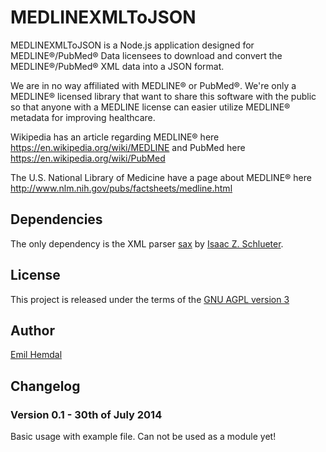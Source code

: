 # MEDLINEXMLToJSON

MEDLINEXMLToJSON is a Node.js application designed for MEDLINE®/PubMed® Data licensees to download and convert the MEDLINE®/PubMed® XML data into a JSON format.

We are in no way affiliated with MEDLINE® or PubMed®. We're only a MEDLINE® licensed library that want to share this software with the public so that anyone with a MEDLINE license can easier utilize MEDLINE® metadata for improving healthcare.

Wikipedia has an article regarding MEDLINE® here https://en.wikipedia.org/wiki/MEDLINE and PubMed here https://en.wikipedia.org/wiki/PubMed

The U.S. National Library of Medicine have a page about MEDLINE® here http://www.nlm.nih.gov/pubs/factsheets/medline.html

## Dependencies
The only dependency is the XML parser [sax](https://github.com/isaacs/sax-js) by [Isaac Z. Schlueter](https://github.com/isaacs).

## License
This project is released under the terms of the [GNU AGPL version 3](https://www.gnu.org/licenses/agpl.html)

## Author
[Emil Hemdal](https://github.com/emilhem)

## Changelog

### Version 0.1 - 30th of July 2014
Basic usage with example file. Can not be used as a module yet!
